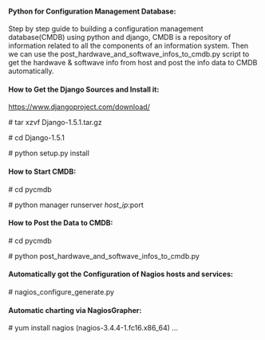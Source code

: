 #### Python for Configuration Management Database:
Step by step guide to building a configuration management database(CMDB) using python and django, CMDB is a repository of information related to all the components of an information system. Then we can use the post_hardwave_and_softwave_infos_to_cmdb.py script to get the hardwave & softwave info from host and post the info data to CMDB automatically.

#### How to Get the Django Sources and Install it:
https://www.djangoproject.com/download/

\# tar xzvf Django-1.5.1.tar.gz

\# cd Django-1.5.1

\# python setup.py install

#### How to Start CMDB:
\# cd pycmdb

\# python manager runserver $host\_ip:$port

#### How to Post the Data to CMDB:
\# cd pycmdb

\# python post_hardwave_and_softwave_infos_to_cmdb.py     

#### Automatically got the Configuration of Nagios hosts and services:
\# nagios_configure_generate.py

#### Automatic charting via NagiosGrapher:
\# yum install nagios (nagios-3.4.4-1.fc16.x86_64)
...

